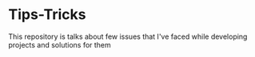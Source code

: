 # Tips-Tricks
This repository is talks about few issues that I've faced while developing projects and solutions for them
